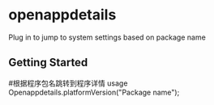 # openappdetails

Plug in to jump to system settings based on package name

## Getting Started
#根据程序包名跳转到程序详情
usage Openappdetails.platformVersion("Package name");
